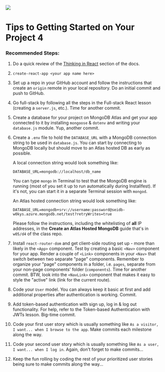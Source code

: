 <img src="https://i.imgur.com/ZFR59xq.png">

# Tips to Getting Started on Your Project 4

### Recommended Steps:

1. Do a quick review of the [Thinking in React](https://reactjs.org/docs/thinking-in-react.html) section of the docs.

1. `create-react-app <your app name here>`

1. Set up a repo in your GitHub account and follow the instructions that create an `origin` remote in your local repository.  Do an initial commit and push to GitHub.

1. Go full-stack by following all the steps in the Full-stack React lesson (creating a `server.js`, etc.).  Time for another commit.

1. Create a database for your project on MongoDB Atlas and get your app connected to it by installing `mongoose` & `dotenv` and writing your `database.js` module.  Yup, another commit.

1. Create a `.env` file to hold the `DATABASE_URL` with a MongoDB connection string to be used in `database.js`.  You can start by connecting to MongoDB locally but should move to an Atlas hosted DB as early as possible.

	A local connection string would look something like:
	```
	DATABASE_URL=mongodb://localhost/db_name
	```
	You can type `mongo` in Terminal to test that the MongoDB engine is running (most of you set it up to run automatically during Installfest).  If it's not, you can start it in a separate Terminal session with `mongod`.
	
	An Atlas hosted connection string would look something like:
	```
	DATABASE_URL=mongodb+srv://username:password@seidb-w0kys.azure.mongodb.net/test?retryWrites=true
	```
	Please follow the instructions, including the whitelisting of **all** IP addresses, in the **Create an Atlas Hosted MongoDB** guide that's in `w05/d4` of the class repo.

1. Install `react-router-dom` and get client-side routing set up - more than likely in the `<App>` component.  Test by creating a basic `<Nav>` component for your app. Render a couple of `<Link>` components in your `<Nav>` that switch between two separate "page" components. Remember to organize your "page" components in a folder, i.e. `pages`, separate from your non-page components' folder (`components`). Time for another commit. BTW, look into the `<NavLink>` component that makes it easy to style the "active" link (link for the current route).

1. Code your `User` model. You can always keep it basic at first and add additional properties after authentication is working.  Commit.

1. Add token-based authentication with sign up, log in & log out functionality. For help, refer to the Token-based Authentication with JWTs lesson.  Big-time commit.

1. Code your first user story which is usually something like `As a visitor, I want... when I browse to the app`.  Make commits each milestone along the way.

1. Code your second user story which is usually something like `As a user, I want... when I log in`.  Again, don't forget to make commits...

1. Keep the fun rolling by coding the rest of your prioritized user stories being sure to make commits along the way...
